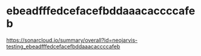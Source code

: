 # ebeadfffedcefacefbddaaacaccccafeb
https://sonarcloud.io/summary/overall?id=neojarvis-testing_ebeadfffedcefacefbddaaacaccccafeb
